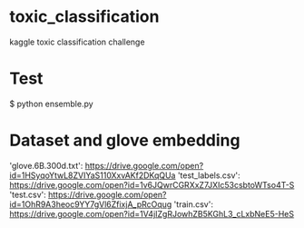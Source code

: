 # toxic_classification
kaggle toxic classification challenge

# Test
$ python ensemble.py

# Dataset and glove embedding
'glove.6B.300d.txt': https://drive.google.com/open?id=1HSyqoYtwL8ZVIYaS110XxvAKf2DKqQUa
'test_labels.csv': https://drive.google.com/open?id=1v6JQwrCGRXxZ7JXIc53csbtoWTso4T-S
'test.csv': https://drive.google.com/open?id=1OhR9A3heoc9YY7gVl6ZfixjA_pRcOqug
'train.csv': https://drive.google.com/open?id=1V4jIZgRJowhZB5KGhL3_cLxbNeE5-HeS
